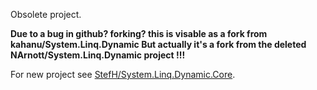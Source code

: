 Obsolete project.

**Due to a bug in github? forking? this is visable as a fork from kahanu/System.Linq.Dynamic
But actually it's a fork from the deleted NArnott/System.Linq.Dynamic project !!!**

For new project see [StefH/System.Linq.Dynamic.Core][1].

[1]: https://github.com/StefH/System.Linq.Dynamic.Core
